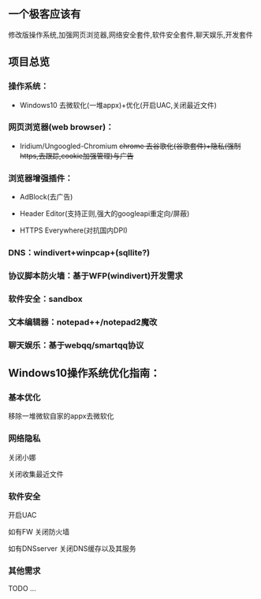## 一个极客应该有
修改版操作系统,加强网页浏览器,网络安全套件,软件安全套件,聊天娱乐,开发套件

## 项目总览
### 操作系统：

* Windows10 去微软化(一堆appx)+优化(开启UAC,关闭最近文件)

### 网页浏览器(web browser)：

* Iridium/Ungoogled-Chromium ~~chrome 去谷歌化(谷歌套件)+隐私(强制https,去跟踪,cookie加强管理)与广告~~

### 浏览器增强插件：

* AdBlock(去广告)

* Header Editor(支持正则,强大的googleapi重定向/屏蔽)

* HTTPS Everywhere(对抗国内DPI)

### DNS：windivert+winpcap+(sqllite?)

### 协议脚本防火墙：基于WFP(windivert)开发需求

### 软件安全：sandbox

### 文本编辑器：notepad++/notepad2魔改

### 聊天娱乐：基于webqq/smartqq协议


## Windows10操作系统优化指南：
### 基本优化
移除一堆微软自家的appx去微软化

### 网络隐私

关闭小娜

关闭收集最近文件

### 软件安全
开启UAC

如有FW 关闭防火墙

如有DNSserver 关闭DNS缓存以及其服务

### 其他需求
TODO ...
